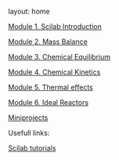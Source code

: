 layout: home

[Module 1. Scilab Introduction](01/index.md)

[Module 2. Mass Balance](02/index.md)

[Module 3. Chemical Equilibrium](03/index.md)

[Module 4. Chemical Kinetics](04/index.md)

[Module 5. Thermal effects](05/index.md)

[Module 6. Ideal Reactors](06/index.md)


[Miniprojects](miniprojects/index.md)




Usefull links:

[Scilab tutorials](http://www.openeering.com/scilab_tutorials)
